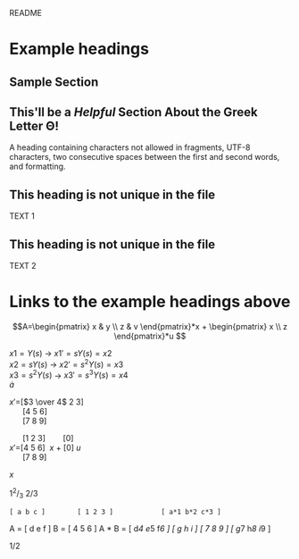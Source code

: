 README

# Example headings

## Sample Section

## This'll be a _Helpful_ Section About the Greek Letter Θ!
A heading containing characters not allowed in fragments, UTF-8 characters, two consecutive spaces between the first and second words, and formatting.

## This heading is not unique in the file

TEXT 1

## This heading is not unique in the file

TEXT 2

# Links to the example headings above

$$A=\begin{pmatrix}
x & y \\
z & v
\end{pmatrix}*x +
\begin{pmatrix}
x \\
z 
\end{pmatrix}*u $$

$x1=Y(s)$    -> $x1'=sY(s)= x2$\
$x2=sY(s)$   -> $x2'=s^2Y(s)= x3$\
$x3=s^2Y(s)$ -> $x3'=s^3Y(s) = x4$\
$\dot{a}$


$x'$=[$3 \over 4$  2 3]\
&nbsp;&nbsp;&nbsp;&nbsp;&nbsp;&nbsp;[4 5 6]\
&nbsp;&nbsp;&nbsp;&nbsp;&nbsp;&nbsp;[7 8 9]

&nbsp;&nbsp;&nbsp;&nbsp;&nbsp;&nbsp;[1 2 3]&nbsp;&nbsp;&nbsp;&nbsp;&nbsp;&nbsp;&nbsp;&nbsp;[0]\
$x'$=[4 5 6]&nbsp; $x$ $+$ [0] $u$ \
&nbsp;&nbsp;&nbsp;&nbsp;&nbsp;&nbsp;[7 8 9]

$x$




1<sup>2</sup>/<sub>3</sub>
2</sup>/</sup>3


    [ a b c ]        [ 1 2 3 ]            [ a*1 b*2 c*3 ]
A = [ d e f ]    B = [ 4 5 6 ]    A * B = [ d*4 e*5 f*6 ]
    [ g h i ]        [ 7 8 9 ]            [ g*7 h*8 i*9 ]

1/2

